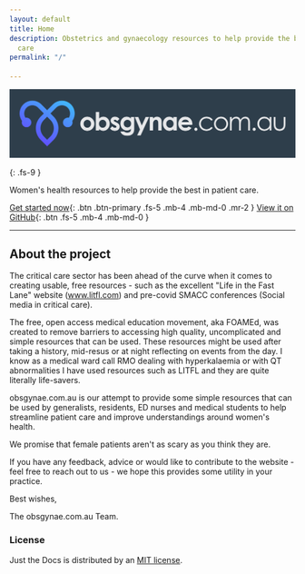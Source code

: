 ```yaml
---
layout: default
title: Home
description: Obstetrics and gynaecology resources to help provide the best in patient
  care
permalink: "/"

---
```


![](/assets/images/obsygynae-02.jpg)

{: .fs-9 }

Women's health resources to help provide the best in patient care.

[Get started now](/clinical-resources){: .btn .btn-primary .fs-5 .mb-4 .mb-md-0 .mr-2 } [View it on GitHub](https://github.com/obsgynae/obsgynae){: .btn .fs-5 .mb-4 .mb-md-0 }

***

## About the project

The critical care sector has been ahead of the curve when it comes to creating usable, free resources - such as the excellent "Life in the Fast Lane" website (www.litfl.com) and  pre-covid SMACC conferences (Social media in critical care).

The free, open access medical education movement, aka FOAMEd, was created to remove barriers to accessing high quality, uncomplicated and simple resources that can be used. These resources might be used after taking a history, mid-resus or at night reflecting on events from the day.  I know as a medical ward call RMO dealing with hyperkalaemia or with QT abnormalities I have used resources such as LITFL and they are quite literally life-savers.

obsgynae.com.au is our attempt to provide some simple resources that can be used by generalists, residents, ED nurses and medical students to help streamline patient care and improve understandings around women's health.  

We promise that female patients aren't as scary as you think they are.

If you have any feedback, advice or would like to contribute to the website - feel free to reach out to us - we hope this provides some utility in your practice.

Best wishes, 

The obsgynae.com.au Team.

### License

Just the Docs is distributed by an [MIT license](https://github.com/pmarsceill/just-the-docs/tree/master/LICENSE.txt).